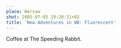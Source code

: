 ```yaml
---
place: Warsaw
shot: 2005-07-05 19:20:11+02
title: 'New Adventures in WB: Fluorescent'
---
```


Coffee at The Speeding Rabbit.
